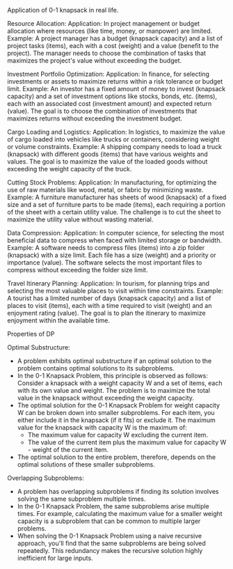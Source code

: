 Application of 0-1 knapsack in real life.

Resource Allocation:
Application: In project management or budget allocation where resources (like time, money, or manpower) are limited.
Example: A project manager has a budget (knapsack capacity) and a list of project tasks (items), each with a cost (weight) and a value (benefit to the project). The manager needs to choose the combination of tasks that maximizes the project's value without exceeding the budget.

Investment Portfolio Optimization:
Application: In finance, for selecting investments or assets to maximize returns within a risk tolerance or budget limit.
Example: An investor has a fixed amount of money to invest (knapsack capacity) and a set of investment options like stocks, bonds, etc. (items), each with an associated cost (investment amount) and expected return (value). The goal is to choose the combination of investments that maximizes returns without exceeding the investment budget.

Cargo Loading and Logistics:
Application: In logistics, to maximize the value of cargo loaded into vehicles like trucks or containers, considering weight or volume constraints.
Example: A shipping company needs to load a truck (knapsack) with different goods (items) that have various weights and values. The goal is to maximize the value of the loaded goods without exceeding the weight capacity of the truck.

Cutting Stock Problems:
Application: In manufacturing, for optimizing the use of raw materials like wood, metal, or fabric by minimizing waste.
Example: A furniture manufacturer has sheets of wood (knapsack) of a fixed size and a set of furniture parts to be made (items), each requiring a portion of the sheet with a certain utility value. The challenge is to cut the sheet to maximize the utility value without wasting material.

Data Compression:
Application: In computer science, for selecting the most beneficial data to compress when faced with limited storage or bandwidth.
Example: A software needs to compress files (items) into a zip folder (knapsack) with a size limit. Each file has a size (weight) and a priority or importance (value). The software selects the most important files to compress without exceeding the folder size limit.

Travel Itinerary Planning:
Application: In tourism, for planning trips and selecting the most valuable places to visit within time constraints.
Example: A tourist has a limited number of days (knapsack capacity) and a list of places to visit (items), each with a time required to visit (weight) and an enjoyment rating (value). The goal is to plan the itinerary to maximize enjoyment within the available time.


Properties of DP

Optimal Substructure:
- A problem exhibits optimal substructure if an optimal solution to the problem contains optimal solutions to its subproblems.
- In the 0-1 Knapsack Problem, this principle is observed as follows: Consider a knapsack with a weight capacity W and a set of items, each with its own value and weight. The problem is to maximize the total value in the knapsack without exceeding the weight capacity.
- The optimal solution for the 0-1 Knapsack Problem for weight capacity W can be broken down into smaller subproblems. For each item, you either include it in the knapsack (if it fits) or exclude it. The maximum value for the knapsack with capacity W is the maximum of:
  - The maximum value for capacity W excluding the current item.
  - The value of the current item plus the maximum value for capacity W - weight of the current item.
- The optimal solution to the entire problem, therefore, depends on the optimal solutions of these smaller subproblems.

Overlapping Subproblems:
- A problem has overlapping subproblems if finding its solution involves solving the same subproblem multiple times.
- In the 0-1 Knapsack Problem, the same subproblems arise multiple times. For example, calculating the maximum value for a smaller weight capacity is a subproblem that can be common to multiple larger problems.
- When solving the 0-1 Knapsack Problem using a naive recursive approach, you'll find that the same subproblems are being solved repeatedly. This redundancy makes the recursive solution highly inefficient for large inputs.
